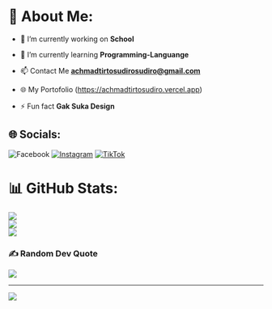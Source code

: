 # 💫 About Me:
- 🔭 I’m currently working on **School**

- 🌱 I’m currently learning **Programming-Languange**

- 📫 Contact Me **achmadtirtosudirosudiro@gmail.com**

- 🌐 My Portofolio (https://achmadtirtosudiro.vercel.app)

- ⚡ Fun fact **Gak Suka Design**

## 🌐 Socials:
![Facebook](https://img.shields.io/badge/Facebook-%231877F2.svg?logo=Facebook&logoColor=white) [![Instagram](https://img.shields.io/badge/Instagram-%23E4405F.svg?logo=Instagram&logoColor=white)](https://instagram.com/achmadtirtosudiro) [![TikTok](https://img.shields.io/badge/TikTok-%23000000.svg?logo=TikTok&logoColor=white)](https://tiktok.com/@investor.muda99)

# 📊 GitHub Stats:
![](https://github-readme-stats.vercel.app/api?username=Achmadts&theme=dark&hide_border=false&include_all_commits=false&count_private=false)<br/>
![](https://github-readme-streak-stats.herokuapp.com/?user=Achmadts&theme=dark&hide_border=false)<br/>
![](https://github-readme-stats.vercel.app/api/top-langs/?username=Achmadts&theme=dark&hide_border=false&include_all_commits=false&count_private=false&layout=compact)

### ✍️ Random Dev Quote
![](https://quotes-github-readme.vercel.app/api?type=horizontal&theme=tokyonight)

---
[![](https://visitcount.itsvg.in/api?id=Achmadts&icon=0&color=0)](https://visitcount.itsvg.in)

<!-- Proudly created with GPRM ( https://gprm.itsvg.in ) -->
